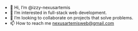 - 👋 Hi, I’m @izzy-nexusartemis
- 👀 I’m interested in full-stack web development.
- 💞️ I’m looking to collaborate on projects that solve problems.
- 📫 How to reach me nexusartemisweb@gmail.com

<!---
izzy-nexusartemis/izzy-nexusartemis is a ✨ special ✨ repository because its `README.md` (this file) appears on your GitHub profile.
You can click the Preview link to take a look at your changes.
--->
